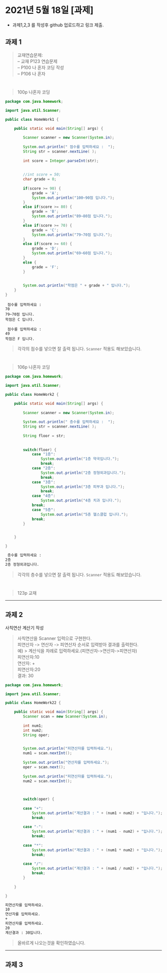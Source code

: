 # 2021년 5월 18일 [과제] 

- 과제1,2,3 를 작성후 github 업로드하고 링크 제출.


## 과제 1

> 교재연습문제:   
> – 교재 P123 연습문제  
> – P100 나 혼자 코딩 작성  
> – P106 나 혼자    

#

> 100p 나혼자 코딩

```java
package com.java.homework;

import java.util.Scanner;

public class HomeWork1 {

	public static void main(String[] args) {
		
		Scanner scanner = new Scanner(System.in);
		
		System.out.println(" 점수를 입력하세요 :  ");
		String str = scanner.nextLine( );
		
		int score = Integer.parseInt(str);
		
		
		//int score = 50;
		char grade = 0;
		
		if(score >= 90) {
			grade = 'A';
			System.out.println("100~90점 입니다.");
		}
		else if(score >= 80) {
			grade = 'B';
			System.out.println("89~80점 입니다.");	
		}
		else if(score >= 70) {
			grade = 'C';
			System.out.println("79~70점 입니다.");	
		}
		else if(score >= 60) {
			grade = 'D';
			System.out.println("69~60점 입니다.");
		}
		else {
			grade = 'F';
		}
				
		
		System.out.println("학점은 " + grade + " 입니다.");
	}
}
```

```
 점수를 입력하세요 :  
70
79~70점 입니다.
학점은 C 입니다.

 점수를 입력하세요 :  
49
학점은 F 입니다.
```

> 각각의 점수를 넣으면 잘 출력 됩니다.
> `Scanner` 적용도 해보았습니다.

#

> 106p 나혼자 코딩

```java
package com.java.homework;

import java.util.Scanner;

public class HomeWork2 {

	public static void main(String[] args) {
		
		Scanner scanner = new Scanner(System.in);
		
		System.out.println(" 층수를 입력하세요 :  ");
		String str = scanner.nextLine( );
				
		String floor = str;
		
		
		switch(floor) {
			case "1층":
				System.out.println("1층 약국입니다.");
				break;
			case "2층":
				System.out.println("2층 정형외과입니다.");
				break;
			case "3층":
				System.out.println("3층 피부과 입니다.");
				break;
			case "4층":
				System.out.println("4층 치과 입니다.");
			break;
			case "5층":
				System.out.println("5층 헬스클럽 입니다.");
			break;
		}
		

	}

}
```

```cmd
 층수를 입력하세요 :  
2층
2층 정형외과입니다.
```
> 각각의 층수를 넣으면 잘 출력 됩니다.
> `Scanner` 적용도 해보았습니다.


#

> 123p 교재

----

## 과제 2

사칙연산 계산기 작성

> 사칙연산을 Scanner 입력으로 구현한다.  
> 피연산자 -> 연산자 -> 피연산자 순서로 입력받아 결과를 출력한다.     
> 예) > 계산식을 차례로 입력하세요.(피연산자->연산자->피연산자)  
> 피연산자:10    
> 연산자: +   
> 피연산자:20    
> 결과: 30    


```java
package com.java.homework;

import java.util.Scanner;

public class HomeWork22 {

	public static void main(String[] args) {
		Scanner scan = new Scanner(System.in);
		
		int num1;
		int num2;
		String oper;

		
		System.out.println("피연산자를 입력하세요.");
		num1 = scan.nextInt();
		
		System.out.println("연산자를 입력하세요.");
		oper = scan.next();
		
		System.out.println("피연산자를 입력하세요.");
		num2 = scan.nextInt();
		
		

		switch(oper) {
		
		case "+":
			System.out.println("계산결과 : " + (num1 + num2) + "입니다.");
			break;
			
		case "-":
			System.out.println("계산결과 : " + (num1 - num2) + "입니다.");
			break;
			
		case "*":
			System.out.println("계산결과 : " + (num1 * num2) + "입니다.");
			break;	
		
		case "/":
			System.out.println("계산결과 : " + (num1 / num2) + "입니다.");
			break;	
		}
		
	}

}
```  

```cmd
피연산자를 입력하세요.
10
연산자를 입력하세요.
+
피연산자를 입력하세요.
20
계산결과 : 30입니다.
```

> 올바르게 나오는것을 확인하였습니다.


----

## 과제 3










